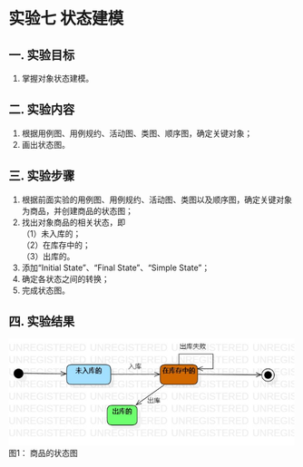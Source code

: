 # 实验七 状态建模


## 一. 实验目标
1. 掌握对象状态建模。

## 二. 实验内容
1. 根据用例图、用例规约、活动图、类图、顺序图，确定关键对象；
2. 画出状态图。  

## 三. 实验步骤  
1. 根据前面实验的用例图、用例规约、活动图、类图以及顺序图，确定关键对象为商品，并创建商品的状态图；
2. 找出对象商品的相关状态，即  
（1）未入库的；  
（2）在库存中的；  
（3）出库的。  
3. 添加“Initial State”、“Final State”、“Simple State”；  
4. 确定各状态之间的转换；  
5. 完成状态图。  

## 四. 实验结果  

![商品的状态图](./商品的状态图.jpg)  
图1： 商品的状态图

